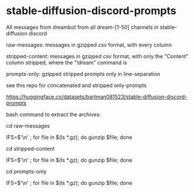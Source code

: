 # stable-diffusion-discord-prompts

All messages from dreambot from all dream-[1-50] channels in stable-diffusion discord

raw-messages: messages in gzipped csv format, with every column 

stripped-content: messages in gzipped csv format, with only the "Content" column stripped, where the "!dream" command is

prompts-only: gzipped stripped prompts only in line-separation

see this repo for concatenated and stripped only-prompts

https://huggingface.co/datasets/bartman081523/stable-diffusion-discord-prompts


bash command to extract the archives:

cd raw-messages

IFS=$'\n' ; for file in $(ls *.gz); do gunzip $file; done

cd stripped-content

IFS=$'\n' ; for file in $(ls *.gz); do gunzip $file; done

cd prompts-only

IFS=$'\n' ; for file in $(ls *.gz); do gunzip $file; done
